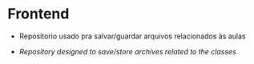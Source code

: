 # Frontend

 - Repositorio usado pra salvar/guardar arquivos relacionados às aulas   

 - *Repository designed to save/store archives related to the classes*

